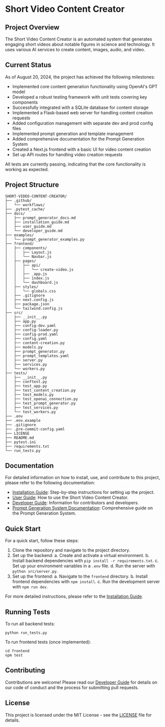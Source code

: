 # Short Video Content Creator

## Project Overview

The Short Video Content Creator is an automated system that generates engaging short videos about notable figures in science and technology. It uses various AI services to create content, images, audio, and video.

## Current Status

As of August 20, 2024, the project has achieved the following milestones:

- Implemented core content generation functionality using OpenAI's GPT model
- Developed a robust testing framework with unit tests covering key components
- Successfully integrated with a SQLite database for content storage
- Implemented a Flask-based web server for handling content creation requests
- Added configuration management with separate dev and prod config files
- Implemented prompt generation and template management
- Added comprehensive documentation for the Prompt Generation System
- Created a Next.js frontend with a basic UI for video content creation
- Set up API routes for handling video creation requests

All tests are currently passing, indicating that the core functionality is working as expected.

## Project Structure

```
SHORT-VIDEO-CONTENT-CREATOR/
├── .github/
│   └── workflows/
├── .pytest_cache/
├── docs/
│   ├── prompt_generator_docs.md
│   ├── installation_guide.md
│   ├── user_guide.md
│   └── developer_guide.md
├── examples/
│   └── prompt_generator_examples.py
├── frontend/
│   ├── components/
│   │   ├── Layout.js
│   │   └── Navbar.js
│   ├── pages/
│   │   ├── api/
│   │   │   └── create-video.js
│   │   ├── _app.js
│   │   ├── index.js
│   │   └── dashboard.js
│   ├── styles/
│   │   └── globals.css
│   ├── .gitignore
│   ├── next.config.js
│   ├── package.json
│   └── tailwind.config.js
├── src/
│   ├── __init__.py
│   ├── app.py
│   ├── config-dev.yaml
│   ├── config-loader.py
│   ├── config-prod.yaml
│   ├── config.yaml
│   ├── content-creation.py
│   ├── models.py
│   ├── prompt_generator.py
│   ├── prompt_templates.yaml
│   ├── server.py
│   ├── services.py
│   └── workers.py
├── tests/
│   ├── __init__.py
│   ├── conftest.py
│   ├── test_app.py
│   ├── test_content_creation.py
│   ├── test_models.py
│   ├── test_openai_connection.py
│   ├── test_prompt_generator.py
│   ├── test_services.py
│   └── test_workers.py
├── .env
├── .env.example
├── .gitignore
├── .pre-commit-config.yaml
├── LICENSE
├── README.md
├── pytest.ini
├── requirements.txt
└── run_tests.py
```

## Documentation

For detailed information on how to install, use, and contribute to this project, please refer to the following documentation:

- [Installation Guide](docs/installation_guide.md): Step-by-step instructions for setting up the project.
- [User Guide](docs/user_guide.md): How to use the Short Video Content Creator.
- [Developer Guide](docs/developer_guide.md): Information for contributors and developers.
- [Prompt Generation System Documentation](docs/prompt_generator_docs.md): Comprehensive guide on the Prompt Generation System.

## Quick Start

For a quick start, follow these steps:

1. Clone the repository and navigate to the project directory.
2. Set up the backend:
   a. Create and activate a virtual environment.
   b. Install backend dependencies with `pip install -r requirements.txt`.
   c. Set up your environment variables in a `.env` file.
   d. Run the server with `python src/server.py`.
3. Set up the frontend:
   a. Navigate to the `frontend` directory.
   b. Install frontend dependencies with `npm install`.
   c. Run the development server with `npm run dev`.

For more detailed instructions, please refer to the [Installation Guide](docs/installation_guide.md).

## Running Tests

To run all backend tests:

```
python run_tests.py
```

To run frontend tests (once implemented):

```
cd frontend
npm test
```

## Contributing

Contributions are welcome! Please read our [Developer Guide](docs/developer_guide.md) for details on our code of conduct and the process for submitting pull requests.

## License

This project is licensed under the MIT License - see the [LICENSE](LICENSE) file for details.
